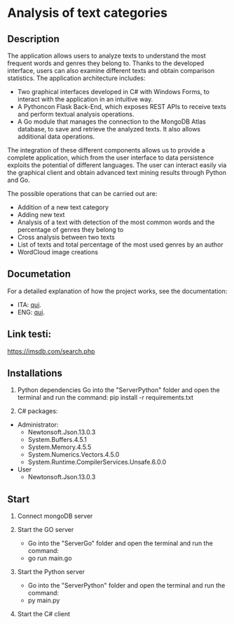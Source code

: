 # Analysis of text categories
## Description
The application allows users to analyze texts to understand the most frequent words and genres they belong to. Thanks to the developed interface, users can also examine different texts and obtain comparison statistics. The application architecture includes:
- Two graphical interfaces developed in C# with Windows Forms, to interact with the application in an intuitive way.
- A Pythoncon Flask Back-End, which exposes REST APIs to receive texts and perform textual analysis operations.
- A Go module that manages the connection to the MongoDB Atlas database, to save and retrieve the analyzed texts. It also allows additional data operations.

The integration of these different components allows us to provide a complete application, which from the user interface to data persistence exploits the potential of different languages. The user can interact easily via the graphical client and obtain advanced text mining results through Python and Go.

The possible operations that can be carried out are:
- Addition of a new text category
- Adding new text
- Analysis of a text with detection of the most common words and the percentage of genres they belong to
- Cross analysis between two texts
- List of texts and total percentage of the most used genres by an author
- WordCloud image creations

## Documetation
For a detailed explanation of how the project works, see the documentation:
- ITA: [qui](Docs/Documentazione.pdf).
- ENG: [qui](Docs/Documentation.pdf).


## Link testi:
https://imsdb.com/search.php

## Installations
1) Python dependencies
Go into the "ServerPython" folder and open the terminal and run the command:
pip install -r requirements.txt

2) C# packages:
- Administrator:
  - Newtonsoft.Json.13.0.3
  - System.Buffers.4.5.1
  - System.Memory.4.5.5
  - System.Numerics.Vectors.4.5.0
  - System.Runtime.CompilerServices.Unsafe.6.0.0
- User
  - Newtonsoft.Json.13.0.3

## Start
1) Connect mongoDB server

2) Start the GO server
   - Go into the "ServerGo" folder and open the terminal and run the command:
   - go run main.go

3) Start the Python server
   - Go into the "ServerPython" folder and open the terminal and run the command:
   - py main.py
     
4) Start the C# client
